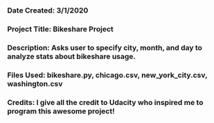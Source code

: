 ### Date Created:  3/1/2020

### Project Title:  Bikeshare Project

### Description:  Asks user to specify city, month, and day to analyze stats about bikeshare usage.

### Files Used:  bikeshare.py, chicago.csv, new_york_city.csv, washington.csv

### Credits:  I give all the credit to Udacity who inspired me to program this awesome project!
